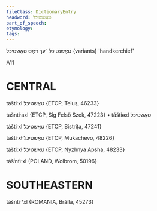 ```yaml
---
fileClass: DictionaryEntry
headword: טאַשנטיכל
part_of_speech: 
etymology: 
tags: 
---
```

טאַשנטיכל
־עך
דאָס
טאַשטיכל {variants}
'handkerchief'

A11

CENTRAL
========

taštiˑxl טאַשטיכל {ETCP, Teiuș, 46233}

tašntiˑaxl {ETCP, Sîg Felső Szek, 47223}
	•	táštiəxl טאַשטיכל

táštiˑxl טאַשטיכל {ETCP, Bistriţa, 47241}

taštiˑxɫ טאַשטיכל {ETCP, Mukachevo, 48226}

táštiːxɫ טאַשטיכל {ETCP, Nyzhnya Apsha, 48233}

tášʲntìˑxɫ {POLAND, Wolbrom, 50196}

SOUTHEASTERN
==============

tášntìˑᵃxl {ROMANIA, Brăila, 45273}
